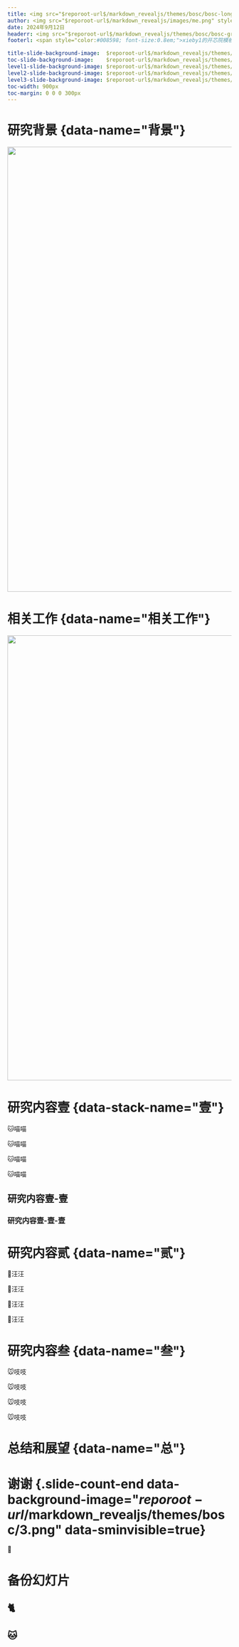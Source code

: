 ```yaml
---
title: <img src="$reporoot-url$/markdown_revealjs/themes/bosc/bosc-long.png" style="height:1em;"><br>xieby1的开芯院模板
author: <img src="$reporoot-url$/markdown_revealjs/images/me.png" style="height:1.5em;">xieby1
date: 2024年9月12日
headerr: <img src="$reporoot-url$/markdown_revealjs/themes/bosc/bosc-green.png" style="height:2em;">
footerl: <span style="color:#008598; font-size:0.8em;">xieby1的开芯院模板・xieby1・2024年11月26日</span>

title-slide-background-image:  $reporoot-url$/markdown_revealjs/themes/bosc/1.png
toc-slide-background-image:    $reporoot-url$/markdown_revealjs/themes/bosc/toc.png
level1-slide-background-image: $reporoot-url$/markdown_revealjs/themes/bosc/2-notopblank.png
level2-slide-background-image: $reporoot-url$/markdown_revealjs/themes/bosc/2-notop.png
level3-slide-background-image: $reporoot-url$/markdown_revealjs/themes/bosc/2-notop.png
toc-width: 900px
toc-margin: 0 0 0 300px
---
```


# 研究背景 {data-name="背景"}

<img src="$reporoot-url$/markdown_revealjs/themes/ucas_ict_thesis/ucas_full.svg" style="width: 1000px;">

# 相关工作 {data-name="相关工作"}

<img src="$reporoot-url$/markdown_revealjs/themes/ucas_ict_thesis/ict_full.svg" style="width: 1000px;">

# 研究内容壹 {data-stack-name="壹"}

🐱喵喵

🐱喵喵

🐱喵喵

🐱喵喵

## 研究内容壹-壹

### 研究内容壹-壹-壹

# 研究内容贰 {data-name="贰"}

🐶汪汪

🐶汪汪

🐶汪汪

🐶汪汪

# 研究内容叁 {data-name="叁"}

🐭吱吱

🐭吱吱

🐭吱吱

🐭吱吱

# 总结和展望 {data-name="总"}


# 谢谢 {.slide-count-end data-background-image="$reporoot-url$/markdown_revealjs/themes/bosc/3.png" data-sminvisible=true}

🎊

# 备份幻灯片

## 🐈

## 🐱

<style>
:root {
  --r-link-color: #30a1a5;
  --r-link-color-dark: #008598;
  --r-link-color-hover: #6fbfbc;
}
</style>

